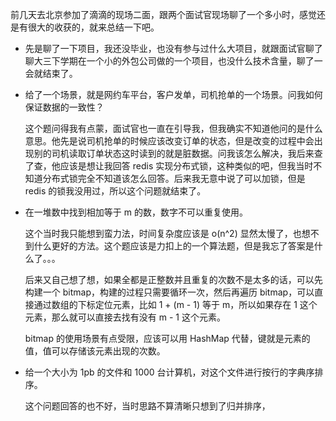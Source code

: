 前几天去北京参加了滴滴的现场二面，跟两个面试官现场聊了一个多小时，感觉还是有很大的收获的，就来总结一下吧。

- 先是聊了一下项目，我还没毕业，也没有参与过什么大项目，就跟面试官聊了聊大三下学期在一个小的外包公司做的一个项目，也没什么技术含量，聊了一会就结束了。

- 给了一个场景，就是网约车平台，客户发单，司机抢单的一个场景。问我如何保证数据的一致性？

    这个题问得我有点蒙，面试官也一直在引导我，但我确实不知道他问的是什么意思。他先是说司机抢单的时候应该改变订单的状态，但是改变的过程中会出现别的司机读取订单状态这时读到的就是脏数据。问我该怎么解决，我后来查了查，他应该是想让我回答 redis 实现分布式锁，这种类似的吧，但我当时不知道分布式锁完全不知道该怎么回答。后来我无意中说了可以加锁，但是 redis 的锁我没用过，所以这个问题就结束了。
    
- 在一堆数中找到相加等于 m 的数，数字不可以重复使用。

    这个当时我只能想到蛮力法，时间复杂度应该是 o(n^2) 显然太慢了，也想不到什么更好的方法。这个题应该是力扣上的一个算法题，但是我忘了答案是什么了。。。

    后来又自己想了想，如果全都是正整数并且重复的次数不是太多的话，可以先构建一个 bitmap，构建的过程只需要循环一次，然后再遍历 bitmap，可以直接通过数组的下标定位元素，比如 1 + (m - 1) 等于 m，所以如果存在 1 这个元素，那么就可以直接去找有没有 m - 1 这个元素。
    
    bitmap 的使用场景有点受限，应该可以用 HashMap 代替，键就是元素的值，值可以存储该元素出现的次数。

- 给一个大小为 1pb 的文件和 1000 台计算机，对这个文件进行按行的字典序排序。

    这个问题回答的也不好，当时思路不算清晰只想到了归并排序，